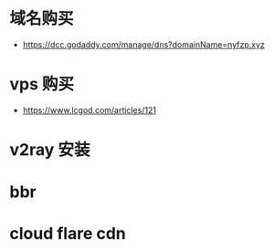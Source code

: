 # 域名购买

-   https://dcc.godaddy.com/manage/dns?domainName=nyfzp.xyz

# vps 购买

-   https://www.lcgod.com/articles/121

# v2ray 安装

# bbr

# cloud flare cdn
